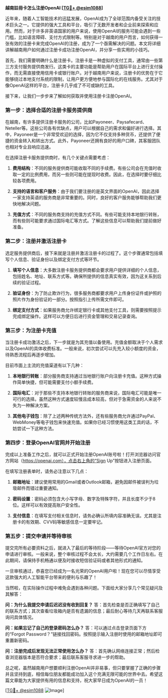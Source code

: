 **越南註冊卡怎么注册OpenAI [[TG💪+ @esim1088](https://t.me/s/esim1088)]**

近年来，随着人工智能技术的迅猛发展，OpenAI成为了全球范围内备受关注的技术巨头之一。它提供的强大工具和平台，吸引了无数开发者和企业前来探索和应用。然而，对于许多非英语国家的用户来说，使用OpenAI的服务可能会遇到一些门槛，比如语言障碍、支付方式限制等。特别是对于越南的用户而言，如何获得一张有效的注册卡来完成OpenAI的注册，成为了一个亟需解决的问题。本文将详细讲解越南用户如何通过注册卡成功注册OpenAI，并分享一些实用的小技巧。

首先，我们需要明确什么是注册卡。注册卡是一种虚拟的支付工具，通常由一些第三方支付服务提供商发行。这类卡的主要功能是帮助用户在国际平台上进行支付操作，而无需直接使用信用卡或银行账户。对于越南用户来说，注册卡的优势在于它能够绕过本地支付系统的限制，让用户更方便地参与国际化的在线服务。尤其对于像OpenAI这样的平台，注册卡几乎成了不可或缺的工具。

接下来，让我们一步步来了解如何获取并使用注册卡注册OpenAI。

### 第一步：选择合适的注册卡服务提供商

在越南，有许多提供注册卡服务的公司，比如Payoneer、Paysafecard、Neteller等。这些公司各有优缺点，用户可以根据自己的需求和偏好进行选择。其中，Payoneer是一个非常受欢迎的选择，因为它不仅支持多种货币，还提供了便捷的资金转入和转出方式。此外，Payoneer还拥有良好的用户口碑，其客服团队也相对专业且响应迅速。

在选择注册卡服务提供商时，有几个关键点需要考虑：

1. **费用结构**：不同的服务提供商可能收取不同的手续费。有些公司会在充值时收取一定的比例费用，而另一些则可能在提现时收费。因此，在选择时要仔细比较各项费用。
   
2. **支持的语言和客户服务**：由于我们要注册的是英文界面的OpenAI，因此选择一家支持英语的服务商是非常重要的。同时，良好的客户服务能够帮助我们更快地解决问题。

3. **充值方式**：不同的服务商支持的充值方式不同。有些可能支持本地银行转账，而有些则可能要求通过国际电汇等方式。了解这些信息可以帮助我们提前做好准备。

### 第二步：注册并激活注册卡

选定服务提供商后，接下来就是注册并激活注册卡的过程了。这个步骤通常包括填写个人信息、验证身份以及绑定支付方式等环节。

1. **填写个人信息**：大多数注册卡服务提供商都会要求用户提供详细的个人信息，包括姓名、地址、联系方式等。确保所提供的信息真实有效，因为这关系到后续的验证过程。

2. **验证身份**：为了防止欺诈行为，很多服务商都要求用户上传身份证件或护照的照片作为身份验证的一部分。按照指引上传所需文件即可。

3. **绑定支付方式**：如果服务商允许绑定银行卡或其他支付工具，则需要按照提示完成绑定操作。这样可以方便日后进行资金管理和交易记录查询。

### 第三步：为注册卡充值

当注册卡成功激活之后，下一步就是为其充值以备使用。充值金额取决于个人需求以及OpenAI的具体收费标准。一般来说，初次尝试可以先充入较小额度的资金，待熟悉流程后再逐步增加。

目前市面上主流的充值渠道有以下几种：

1. **本地银行转账**：部分服务商支持通过当地银行账户向注册卡充值。这种方式操作简单快捷，但可能需要支付小额手续费。

2. **国际电汇**：对于那些不支持本地银行转账的服务商来说，国际电汇可能是唯一可行的选择。虽然这种方式速度较慢且成本较高，但对于急需资金的人来说不失为一种解决方案。

3. **其他电子钱包**：除了上述两种传统方法外，还有些服务商允许通过PayPal、WebMoney等电子钱包来快速充值。如果你已经习惯使用这类工具的话，不妨尝试一下这种方法。

### 第四步：登录OpenAI官网并开始注册

完成以上准备工作之后，就可以正式开始注册OpenAI账号啦！打开浏览器访问官方网站（https://openai.com），点击右上角的“Sign Up”按钮进入注册页面。

在填写注册表单时，请务必注意以下几点：

1. **邮箱地址**：建议使用常用的Gmail或者Outlook邮箱，避免因邮件被误判为垃圾邮件而错过重要通知。

2. **密码设置**：密码必须包含大小写字母、数字及特殊字符，并且长度不少于8位。这样可以有效提高账户安全性。

3. **支付信息**：在填写支付相关信息时，请务必确认所填内容准确无误。尤其是注册卡的有效期、CVV码等敏感信息一定要牢记。

### 第五步：提交申请并等待审核

提交完所有必要资料之后，就进入了最后的等待阶段——等待OpenAI官方对您的申请进行审核。一般来说，整个审核过程不会太长，大约需要几个工作日左右。在此期间，请保持手机畅通以便及时接收短信验证码或者其他形式的通知。

一旦审核通过，恭喜您已经成为一名光荣的OpenAI用户啦！现在您可以尽情享受这款强大的人工智能平台带来的便利与乐趣了！

当然啦，在实际操作过程中难免会遇到各种问题。下面给大家分享几个常见疑问及其解答：

**问：为什么我提交申请后迟迟没有收到回复？**
答：首先检查是否正确填写了自己的联系方式；其次查看垃圾箱内是否有遗漏的信息；最后耐心等待几天再联系客服询问具体情况。

**问：如果忘记了自己的登录密码怎么办？**
答：可以通过点击登录页面下方的“Forgot Password？”链接找回密码。按照提示输入注册时使用的邮箱地址即可重置新密码。

**问：注册完成后发现无法正常使用怎么办？**
答：首先确认网络连接正常；然后检查浏览器版本是否符合要求；最后联系客服寻求进一步的帮助。

总之呢，虽然越南用户想要顺利注册OpenAI并非易事，但只要掌握了正确的步骤并且坚持到底，相信每位朋友都能成功加入这个充满无限可能的世界中去。希望这篇文章能为大家提供有用的信息和支持，祝大家早日成为OpenAI的一员！

[[TG💪+ @esim1088](https://t.me/s/esim1088) ![Image](https://i.postimg.cc/4NQfJmqS/Snipaste-2025-05-13-00-14-12.png)]